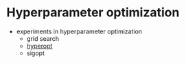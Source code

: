 # Hyperparameter optimization
- experiments in hyperparameter optimization
  * grid search
  * [hyperopt](https://github.com/hyperopt/hyperopt)
  * sigopt
